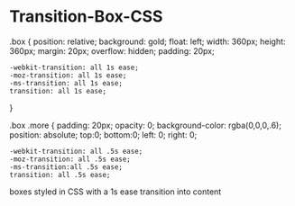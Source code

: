 Transition-Box-CSS
==================
.box {
	position: relative;
	background: gold;
	float: left;
	width: 360px;
	height: 360px;
	margin: 20px;
	overflow: hidden;
	padding: 20px;

	-webkit-transition: all 1s ease;
	-moz-transition: all 1s ease;
	-ms-transition: all 1s ease;
	transition: all 1s ease;
}

.box .more {
	padding: 20px;
	opacity: 0;
	background-color: rgba(0,0,0,.6);
	position: absolute;
	top:0;
	bottom:0;
	left: 0;
	right: 0;

	-webkit-transition: all .5s ease;
	-moz-transition: all .5s ease;
	-ms-transition:all .5s ease;
	transition: all .5s ease;
boxes styled in CSS with a 1s ease transition into content 
